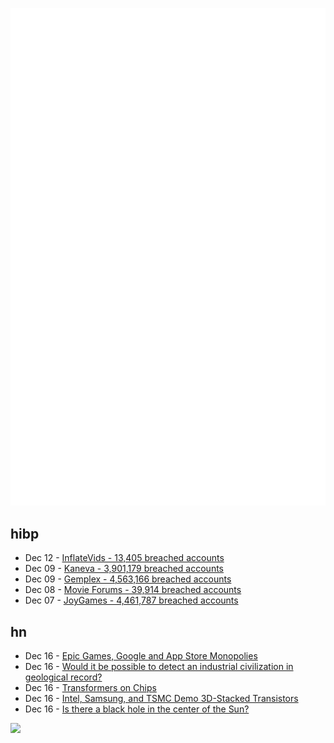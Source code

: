 ![Metrics](https://raw.githubusercontent.com/phixion/phixion/master/metrics.svg)

## hibp

<!--
for https://github.com/phixion/phixion/blob/main/.github/workflows/feeds.yml
-->
<!--START_SECTION:haveibeenpwnd-->
- Dec 12 - [InflateVids - 13,405 breached accounts](https://haveibeenpwned.com/PwnedWebsites#InflateVids)
- Dec 09 - [Kaneva - 3,901,179 breached accounts](https://haveibeenpwned.com/PwnedWebsites#Kaneva)
- Dec 09 - [Gemplex - 4,563,166 breached accounts](https://haveibeenpwned.com/PwnedWebsites#Gemplex)
- Dec 08 - [Movie Forums - 39,914 breached accounts](https://haveibeenpwned.com/PwnedWebsites#MovieForums)
- Dec 07 - [JoyGames - 4,461,787 breached accounts](https://haveibeenpwned.com/PwnedWebsites#JoyGames)
<!--END_SECTION:haveibeenpwnd-->

## hn

<!--
for https://github.com/phixion/phixion/blob/main/.github/workflows/feeds.yml
-->
<!--START_SECTION:hn-->
- Dec 16 - [Epic Games, Google and App Store Monopolies](https://thisisunpacked.substack.com/p/epic-games-google-and-app-store-monopolies)
- Dec 16 - [Would it be possible to detect an industrial civilization in geological record?](https://www.cambridge.org/core/journals/international-journal-of-astrobiology/article/silurian-hypothesis-would-it-be-possible-to-detect-an-industrial-civilization-in-the-geological-record/77818514AA6907750B8F4339F7C70EC6)
- Dec 16 - [Transformers on Chips](https://www.etched.ai)
- Dec 16 - [Intel, Samsung, and TSMC Demo 3D-Stacked Transistors](https://spectrum.ieee.org/cfet-intel-samsung-tsmc)
- Dec 16 - [Is there a black hole in the center of the Sun?](https://arxiv.org/abs/2312.07647)
<!--END_SECTION:hn-->

<!--
for https://yhype.me
-->
![](https://hit.yhype.me/github/profile?user_id=13013670)
